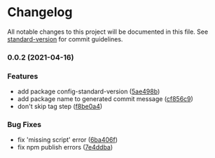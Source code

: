 # Changelog

All notable changes to this project will be documented in this file. See [standard-version](https://github.com/conventional-changelog/standard-version) for commit guidelines.

### 0.0.2 (2021-04-16)

### Features

- add package config-standard-version ([5ae498b](https://github.com/fundamend/fundamend/commit/5ae498bbf7abf6579a2e3cac771904b19dd98023))
- add package name to generated commit message ([cf856c9](https://github.com/fundamend/fundamend/commit/cf856c9d43941b15c742f406f39964e702bc1d5a))
- don't skip tag step ([f8be0a4](https://github.com/fundamend/fundamend/commit/f8be0a4f4919b9d72ecc86695281ba5096f33306))

### Bug Fixes

- fix 'missing script' error ([6ba406f](https://github.com/fundamend/fundamend/commit/6ba406f6931acf7a3b7b1eadf1f439fd3c9c7cf8))
- fix npm publish errors ([7e4ddba](https://github.com/fundamend/fundamend/commit/7e4ddba780d8b28716170b3b35a92467c6462d2a))
